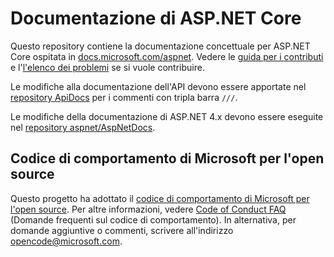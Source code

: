 # <a name="aspnet-core-docs"></a>Documentazione di ASP.NET Core

Questo repository contiene la documentazione concettuale per ASP.NET Core ospitata in [docs.microsoft.com/aspnet](https://docs.microsoft.com/aspnet). Vedere le [guida per i contributi](CONTRIBUTING.md) e l'[l'elenco dei problemi](https://github.com/aspnet/Docs/issues) se si vuole contribuire.

Le modifiche alla documentazione dell'API devono essere apportate nel [repository ApiDocs](https://github.com/aspnet/ApiDocs) per i commenti con tripla barra `///`.

Le modifiche della documentazione di ASP.NET 4.x devono essere eseguite nel [repository aspnet/AspNetDocs](https://github.com/aspnet/AspNetDocs).

## <a name="microsoft-open-source-code-of-conduct"></a>Codice di comportamento di Microsoft per l'open source

Questo progetto ha adottato il [codice di comportamento di Microsoft per l'open source](https://opensource.microsoft.com/codeofconduct/).
Per altre informazioni, vedere [Code of Conduct FAQ](https://opensource.microsoft.com/codeofconduct/faq/) (Domande frequenti sul codice di comportamento). In alternativa, per domande aggiuntive o commenti, scrivere all'indirizzo [opencode@microsoft.com](mailto:opencode@microsoft.com).
